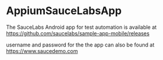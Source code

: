 # AppiumSauceLabsApp
The SauceLabs Android app for test automation is available at https://github.com/saucelabs/sample-app-mobile/releases

username and password for the the app can also be found at https://www.saucedemo.com
